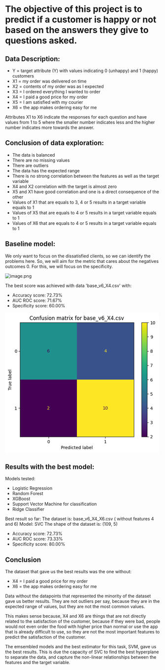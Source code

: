 #  The objective of this project is to predict if a customer is happy or not based on the answers they give to questions asked.

## Data Description:

* Y = target attribute (Y) with values indicating 0 (unhappy) and 1 (happy) customers
* X1 = my order was delivered on time
* X2 = contents of my order was as I expected
* X3 = I ordered everything I wanted to order
* X4 = I paid a good price for my order
* X5 = I am satisfied with my courier
* X6 = the app makes ordering easy for me

Attributes X1 to X6 indicate the responses for each question and have values from 1 to 5 where the smaller number indicates less and the higher number indicates more towards the answer.

## Conclusion of data exploration:

* The data is balanced
* There are no missing values
* There are outliers
* The data has the expected range
* There is no strong correlation between the features as well as the target variable
* X4 and X2 correlation with the target is almost zero
* X5 and X1 have good correlation and one is a direct consequence of the other
* Values of X1 that are equals to 3, 4 or 5 results in a target variable equals to 1
* Values of X5 that are equals to 4 or 5 results in a target variable equals to 1
* Values of X6 that are equals to 4 or 5 results in a target variable equals to 1

## Baseline model:


We only want to focus on the dissatisfied clients, so we can identify the problems here. So, we will aim for the metric that cares about the negatives outcomes 0.
For this, we will focus on the specificity.

![image.png](attachment:image.png)

The best score was achieved with data 'base_v6_X4.csv' with:
* Accuracy score: 72.73% 
* AUC ROC score: 71.67% 
* Specificity score: 60.00% 

![Alt text](image.png)

## Results with the best model:
Models tested:
* Logistic Regression
* Random Forest
* XGBoost
* Support Vector Machine for classification
* Ridge Classifier

Best result so far:
The dataset is: base_v6_X4_X6.csv ( without features 4 and 6)
Model: SVC
The shape of the dataset is: (109, 5)
* Accuracy score: 72.73% 
* AUC ROC score: 73.33% 
* Specificity score: 80.00% 

## Conclusion

The dataset that gave us the best results was the one without:
* X4 = I paid a good price for my order
* X6 = the app makes ordering easy for me 

Data without the datapoints that represented the minority of the dataset gave us better results. They are not outliers per say, because they are in the expected range of values, but they are not the most common values.

This makes sense because,  X4 and X6 are things that are not directly related to the satisfaction of the customer, because if they were bad, people would not even order the food  with higher price than normal or use the app that is already difficult to use, so they are not the most important features to predict the satisfaction of the customer.

The emsembled models and the best estimator for this task, SVM, gave us the best results. This is due the capacity of SVC to find the best hyperplane to separate the data, and capture the non-linear relationships between the features and the target variable. 